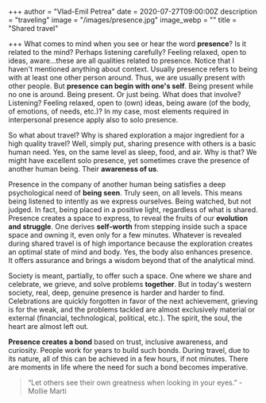 +++
author = "Vlad-Emil Petrea"
date = 2020-07-27T09:00:00Z
description = "traveling"
image = "/images/presence.jpg"
image_webp = ""
title = "Shared travel"

+++
What comes to mind when you see or hear the word **presence**? Is it related to the mind? Perhaps listening carefully? Feeling relaxed, open to ideas, aware...these are all qualities related to presence. Notice that I haven't mentioned anything about context. Usually presence refers to being with at least one other person around. Thus, we are usually present with other people. But **presence can begin with one's self**. Being present while no one is around. Being present. Or just being. What does that involve? Listening? Feeling relaxed, open to (own) ideas, being aware (of the body, of emotions, of needs, etc.)? In my case, most elements required in interpersonal presence apply also to solo presence.

So what about travel? Why is shared exploration a major ingredient for a high quality travel? Well, simply put, sharing presence with others is a basic human need. Yes, on the same level as sleep, food, and air. Why is that? We might have excellent solo presence, yet sometimes crave the presence of another human being. Their **awareness of us**.

Presence in the company of another human being satisfies a deep psychological need of **being seen**. Truly seen, on all levels. This means being listened to intently as we express ourselves. Being watched, but not judged. In fact, being placed in a positive light, regardless of what is shared. Presence creates a space to express, to reveal the fruits of our **evolution and struggle**. One derives **self-worth** from stepping inside such a space space and owning it, even only for a few minutes. Whatever is revealed during shared travel is of high importance because the exploration creates an optimal state of mind and body. Yes, the body also enhances presence. It offers assurance and brings a wisdom beyond that of the analytical mind.

Society is meant, partially, to offer such a space. One where we share and celebrate, we grieve, and solve problems **together**. But in today's western society, real, deep, genuine presence is harder and harder to find. Celebrations are quickly forgotten in favor of the next achievement, grieving is for the weak, and the problems tackled are almost exclusively material or external (financial, technological, political, etc.). The spirit, the soul, the heart are almost left out.

**Presence creates a bond** based on trust, inclusive awareness, and curiosity. People work for years to build such bonds. During travel, due to its nature, all of this can be achieved in a few hours, if not minutes. There are moments in life where the need for such a bond becomes imperative. 

> “Let others see their own greatness when looking in your eyes.” - Mollie Marti